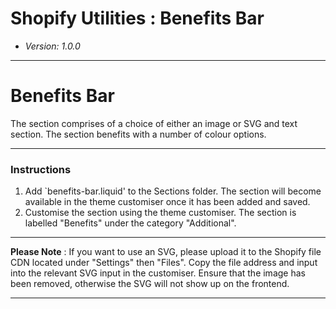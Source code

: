 # Shopify Utilities : Benefits Bar
* _Version: 1.0.0_

---

# Benefits Bar

The section comprises of a choice of either an image or SVG and text section. The section benefits with a number of colour options.

---

### Instructions

1. Add `benefits-bar.liquid' to the Sections folder. The section will become available in the theme customiser once it has been added and saved.
2. Customise the section using the theme customiser. The section is labelled "Benefits" under the category "Additional".

---

**Please Note** : If you want to use an SVG, please upload it to the Shopify file CDN located under "Settings" then "Files". Copy the file address and input into the relevant SVG input in the customiser. Ensure that the image has been removed, otherwise the SVG will not show up on the frontend.

---


